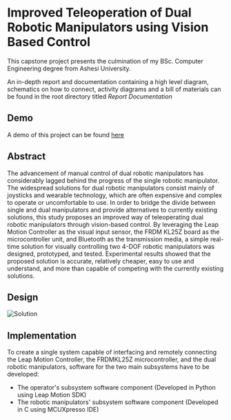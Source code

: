 # Improved Teleoperation of Dual Robotic Manipulators using Vision Based Control
This capstone project presents the culmination of my BSc. Computer Engineering degree from Ashesi University. 

An in-depth report and documentation containing a high level diagram, schematics on how to connect, activity diagrams and a bill of materials
can be found in the root directory titled *Report Documentation*

## Demo
A demo of this project can be found [here](https://youtu.be/ZLOXQzYEJnQ)

## Abstract 
The advancement of manual control of dual robotic manipulators has considerably lagged
behind the progress of the single robotic manipulator. The widespread solutions for dual
robotic manipulators consist mainly of joysticks and wearable technology, which are often
expensive and complex to operate or uncomfortable to use. In order to bridge the divide
between single and dual manipulators and provide alternatives to currently existing
solutions, this study proposes an improved way of teleoperating dual robotic manipulators
through vision-based control. By leveraging the Leap Motion Controller as the visual input
sensor, the FRDM KL25Z board as the microcontroller unit, and Bluetooth as the
transmission media, a simple real-time solution for visually controlling two 4-DOF robotic
manipulators was designed, prototyped, and tested. Experimental results showed that the
proposed solution is accurate, relatively cheaper, easy to use and understand, and more than
capable of competing with the currently existing solutions.

## Design
![Solution](https://i.ibb.co/ZczfWQT/High-Level-Diagram-2.jpg)

## Implementation
To create a single system capable of interfacing and remotely connecting the Leap
Motion Controller, the FRDMKL25Z microcontroller, and the dual robotic manipulators,
software for the two main subsystems have to be developed: 
- The operator's subsystem software component (Developed in Python using Leap Motion SDK)
- The robotic manipulators' subsystem software component (Developed in C using MCUXpresso IDE)

